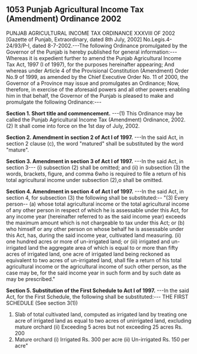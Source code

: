 ## 1053 Punjab Agricultural Income Tax (Amendment) Ordinance 2002
 
PUNJAB AGRICULTURAL INCOME TAX
ORDINANCE XXXVIII OF 2002
[Gazette of Punjab, Extraordinary, dated 8th July, 2002]
No.Legis.4-24/93/P-I, dated 8-7-2002.---The following Ordinance promulgated by the Governor of the Punjab is hereby published for general information:---
Whereas it is expedient further to amend the Punjab Agricultural Income Tax Act, 1997 (I of 1997), for the purposes hereinafter appearing;
And whereas under Article 4 of the Provisional Constitution (Amendment) Order No.9 of 1999, as amended by the Chief Executive Order No. 11 of 2000, the Governor of a Province may issue and promulgates an Ordinance;
Now, therefore, in exercise of the aforesaid powers and all other powers enabling him in that behalf, the Governor of the Punjab is pleased to make and promulgate the following Ordinance:---

**Section 1. Short title and commencement.**
---(1) This Ordinance may be called the Punjab Agricultural Income Tax (Amendment) Ordinance, 2002.
   (2) It shall come into force on the 1st day of July, 2002.

**Section 2. Amendment in section 2 of Act I of 1997.**
---In the said Act, in section 2 clause (c), the word "matured" shall be substituted by the word "mature".

**Section 3. Amendment in section 3 of Act I of 1997.**
---In the said Act, in section 3---
   (i) subsection (2) shall be omitted; and
   (ii) in subsection (3) the words, brackets, figure, and comma 6who is required to file a return of his total agricultural income under subsection (2),o shall be omitted.

**Section 4. Amendment in section 4 of Act I of 1997.**
---In the said Act, in section 4, for subsection (3) the following shall be substituted:--
   "(3) Every person--
   (a) whose total agricultural income or the total agricultural income of any other person in respect of which he is assessable under this Act, for any income year (hereinafter referred to as the said income year) exceeds the maximum amount which is not chargeable to tax under this Act; or
   (b) who himself or any other person on whose behalf he is assessable under this Act, has, during the said income year, cultivated land measuring.
   (ii) one hundred acres or more of un-irrigated land; or
   (iii) irrigated and un-irrigated land the aggregate area of which is equal to or more than fifty acres of irrigated land, one acre of irrigated land being reckoned as equivalent to two acres of un-irrigated land,
   shall file a return of his total agricultural income or the agricultural income of such other person, as the case may be, for the said income year in such form and by such date as may be prescribed."

**Section 5. Substitution of the First Schedule to Act I of 1997.**
---In the said Act, for the First Schedule, the following shall be substituted:---
   THE FIRST SCHEDULE
   (See section 3(1))
1. Slab of total cultivated land, computed as irrigated land by treating one acre of irrigated land as equal to two acres of unirrigated land, excluding mature orchard
   (ii) Exceeding 5 acres but not exceeding 25 acres
   Rs. 200
1. Mature orchard
   (i) Irrigated
   Rs. 300 per acre
   (ii) Un-irrigated
   Rs. 150 per acre"

